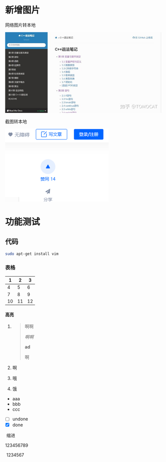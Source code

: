 # 新增图片

网络图片转本地

![img](assets/images/v2-e21015a3d48f259525519e8182906aa1_720w.jpg)

截图转本地

![image-20220615113548974](assets/images/image-20220615113548974.png)

# 功能测试

## 代码

```bash
sudo apt-get install vim
```

### 表格

| 1    | 2    | 3    |
| ---- | ---- | ---- |
| 4    | 5    | 6    |
| 7    | 8    | 9    |
| 10   | 11   | 12   |

#### 高亮

1. > 啊啊
   >
   > *啊啊*
   >
   > **ad**
   >
   > 啊

2. 啊

3. 哦

4. 饿

- aaa
- bbb
- ccc

- [ ] undone
- [x] done

​	缩进

123456789

​	1234567